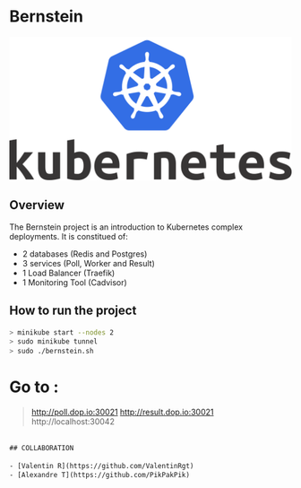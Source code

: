 # Bernstein
![alt text](img/image.png)
## Overview

The Bernstein project is an introduction to Kubernetes complex deployments.
It is constitued of:
- 2 databases (Redis and Postgres)
- 3 services (Poll, Worker and Result)
- 1 Load Balancer (Traefik)
- 1 Monitoring Tool (Cadvisor)

## How to run the project

```bash
> minikube start --nodes 2
> sudo minikube tunnel
> sudo ./bernstein.sh
```

# Go to :
> http://poll.dop.io:30021
> http://result.dop.io:30021
> http://localhost:30042
```

## COLLABORATION

- [Valentin R](https://github.com/ValentinRgt)
- [Alexandre T](https://github.com/PikPakPik)
